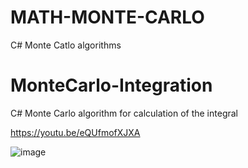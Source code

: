 # MATH-MONTE-CARLO
 C# Monte Catlo algorithms

# MonteCarlo-Integration

C# Monte Carlo algorithm for calculation of the integral

https://youtu.be/eQUfmofXJXA

![image](https://github.com/tltrus/MATH-MONTE-CARLO/assets/77125487/d58a4495-fd52-4ede-abff-f423a4a9934a)


